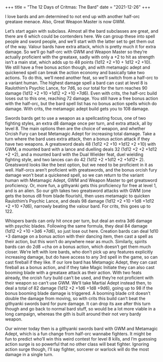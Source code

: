 +++
title = "The 12 Days of Critmas: The Bard"
date = "2021-12-26"
+++

I love bards and am determined to not end up with another half-orc greataxe menace. Also, Great Weapon Master is now GWM.
<!-- more -->

Let’s start again with subclass. Almost all the bard subclasses are great, and there are 6 which could be contenders here. We can group these into spell people and sword people, and we’ll start with the latter set to get them out of the way. Valour bards have extra attack, which is pretty much it for extra damage. So we’ll go half-orc with GWM and Weapon Master so they’re actually proficient with the greataxe, sadly with only a +2 to hit as strength isn’t a main stat, which adds up to 48 points (1d12 +2 +10 + 1d12 +2 +10). We still have a free bonus action though, and with metamagic adept and quickened spell can break the action economy and basically take two actions. To do this, we’ll need another feat, so we’ll switch from a half-orc to a variant human. The highest damage spell a bard can cast at level 8 is Raulothim’s Psychic Lance, for 7d6, so our total for the turn reaches 90 damage (1d12 +2 +10 +1d12 +2 +10 +7d6). Even with crits, the half-orc build loses out to this one, reaching 72 damage. You still have a free bonus action with the half-orc, but the bard spell list has no bonus action spells which do damage. With crits, the metamagic adept build gets you to 108 damage.


Swords bards get to use a weapon as a spellcasting focus, one of two fighting styles, an extra d8 damage once per turn, and extra attack, all by level 8. The main options then are the choice of weapon, and whether Orcish Fury can beat Metamagic Adept for increasing total damage. Take a turn where the bard uses extra attack, then a bonus action attack if they have two weapons. A greatsword deals 48 (1d12 +2 +10 +1d12 +2 +10) with GWM, a mounted bard with a lance and duelling deals 32 (1d12 +2 +2 +1d12 +2 +2), and a mounted bard with the Dual Wielder feat, duel wielding fighting style, and two lances can do 42 (1d12 +2 +1d12 +2 +1d12+ 2). Greatsword looks like the best option, but we need to be proficient in it as well. Half-orcs aren’t proficient with greatswords, and the bonus orcish fury damage won’t beat a quickened spell, so we can return to the variant human with Metamagic Adept, GWM and Weapon Master to get greatsword proficiency. Or, more fun, a githyanki gets this proficiency for free at level 1, and is an alien. So our gith takes two greatsword attacks with GWM (one gets the bonus d8 from blade flourish), then uses metamagic to quicken Raulothim’s Psychic Lance, and deals 98 damage (1d12 +2 +10 +1d8 +1d12 +2 +10 +7d6), narrowly beating the valour bard. For crits, this goes up to 122. 

Whispers bards can only hit once per turn, but deal an extra 3d6 damage with psychic blades. Following the same formula, they deal 84 damage (1d12 +2 +10 +3d6 +7d6), so just lose out here. Creation bards can deal 1d10 +3 damage on a bonus action with their dancing item, then cast a spell as their action, but this won’t do anywhere near as much. Similarly, spirits bards can do 2d8 +cha on a bonus action, which doesn’t get them much closer. We’re left with lore bards, who don’t pick up any features explicitly increasing damage, but do have access to any 3rd spell in the game, so can cast fireball if they like. If our lore bard has Metamagic Adept, they can cast fireball as a bonus action, and if they take Magic Initiate they can also cast booming blade with a greataxe attack as their action. With two feats already, the orcish fury build can’t be used, and they’re not proficient with their weapon so can’t use GWM. We’ll take Martial Adept instead then, to deal a total of 82 damage (1d12 +2 +1d6 +1d8 +9d6), going up to 98 if the bonus booming blade damage is triggered. A booming blade crit doesn’t double the damage from moving, so with crits this build can’t beat the githyanki swords bard for pure damage. It can drop its axe after this turn though and go back to normal bard stuff, so would be a lot more viable in a long campaign, whereas the gith is built around their not very bardy weapon.

Our winner today then is a githyanki swords bard with GWM and Metamagic Adept, which is a fun change from half-orc wannabe fighters. It might be fun to predict who’ll win this weird contest for level 8 kills, and I’m guessing action surge is so powerful that no other class will beat fighter. Ignoring action surge though, I’ll say fighter, sorcerer or warlock will do the most damage in a single turn.
